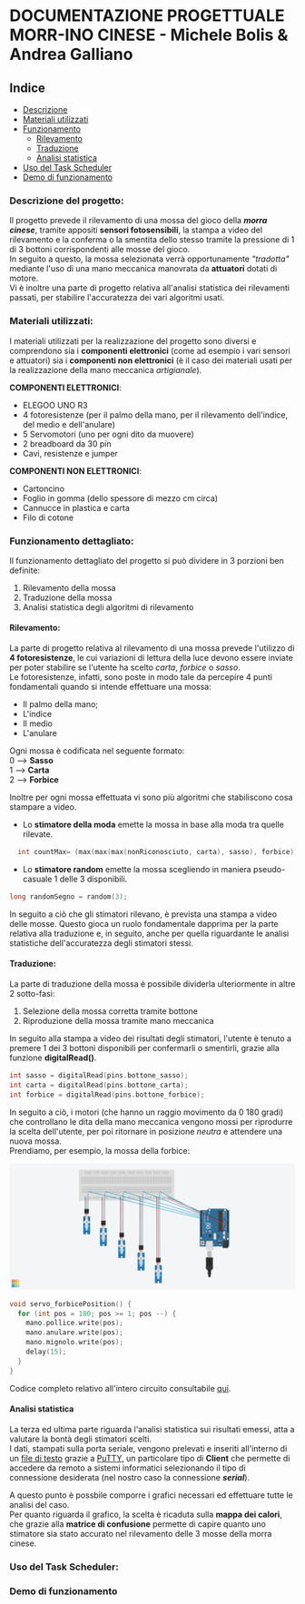 # DOCUMENTAZIONE PROGETTUALE MORR-INO CINESE - Michele Bolis & Andrea Galliano

## Indice
- [Descrizione](#descrizione-del-progetto)
- [Materiali utilizzati](#materiali-utilizzati)
- [Funzionamento](#funzionamento-dettagliato)
    - [Rilevamento](#rilevamento)
    - [Traduzione](#traduzione)
    - [Analisi statistica](#analisi-statistica)
- [Uso del Task Scheduler](#uso-del-task-scheduler)
- [Demo di funzionamento](#demo-di-funzionamento)

### Descrizione del progetto:
Il progetto prevede il rilevamento di una mossa del gioco della __*morra cinese*__, tramite appositi **sensori fotosensibili**, la stampa a video del rilevamento e la conferma o la smentita dello stesso tramite la pressione di 1 di 3 bottoni corrispondenti alle mosse del gioco.  
In seguito a questo, la mossa selezionata verrà opportunamente *"tradotta"* mediante l'uso di una mano meccanica manovrata da **attuatori** dotati di motore.  
Vi è inoltre una parte di progetto relativa all'analisi statistica dei rilevamenti passati, per stabilire l'accuratezza dei vari algoritmi usati.

### Materiali utilizzati:
I materiali utilizzati per la realizzazione del progetto sono diversi e comprendono sia i **componenti elettronici** (come ad esempio i vari sensori e attuatori) sia i **componenti non elettronici** (è il caso dei materiali usati per la realizzazione della mano meccanica *artigianale*).   

**COMPONENTI ELETTRONICI**:
- ELEGOO UNO R3
- 4 fotoresistenze (per il palmo della mano, per il rilevamento dell'indice, del medio e dell'anulare)
- 5 Servomotori (uno per ogni dito da muovere)
- 2 breadboard da 30 pin
- Cavi, resistenze e jumper  

**COMPONENTI NON ELETTRONICI**:
- Cartoncino 
- Foglio in gomma (dello spessore di mezzo cm circa)
- Cannucce in plastica e carta
- Filo di cotone

### Funzionamento dettagliato:
Il funzionamento dettagliato del progetto si può dividere in 3 porzioni ben definite:  
1. Rilevamento della mossa
2. Traduzione della mossa
3. Analisi statistica degli algoritmi di rilevamento

#### Rilevamento:
La parte di progetto relativa al rilevamento di una mossa prevede l'utilizzo di **4 fotoresistenze**, le cui variazioni di lettura della luce devono essere inviate per poter stabilire se l'utente ha scelto *carta*, *forbice* o *sasso*.  
Le fotoresistenze, infatti, sono poste in modo tale da percepire 4 punti fondamentali quando si intende effettuare una mossa:
- Il palmo della mano;
- L'indice
- Il medio
- L'anulare  

Ogni mossa è codificata nel seguente formato:  
0 --> **Sasso**  
1 --> **Carta**  
2 --> **Forbice**  

Inoltre per ogni mossa effettuata vi sono più algoritmi che stabiliscono cosa stampare a video.  
- Lo **stimatore della moda** emette la mossa in base alla moda tra quelle rilevate.
```C++
  int countMax= (max(max(max(nonRiconosciuto, carta), sasso), forbice));
```

- Lo **stimatore random** emette la mossa scegliendo in maniera pseudo-casuale 1 delle 3 disponibili.
```C++
long randomSegno = random(3);
```

In seguito a ciò che gli stimatori rilevano, è prevista una stampa a video delle mosse. Questo gioca un ruolo fondamentale dapprima per la parte relativa alla traduzione e, in seguito, anche per quella riguardante le analisi statistiche dell'accuratezza degli stimatori stessi.

#### Traduzione:
La parte di traduzione della mossa è possibile dividerla ulteriormente in altre 2 sotto-fasi:  
1. Selezione della mossa corretta tramite bottone
2. Riproduzione della mossa tramite mano meccanica  

In seguito alla stampa a video dei risultati degli stimatori, l'utente è tenuto a premere 1 dei 3 bottoni disponibili per confermarli o smentirli, grazie alla funzione **digitalRead()**.

```C++
int sasso = digitalRead(pins.bottone_sasso);
int carta = digitalRead(pins.bottone_carta);
int forbice = digitalRead(pins.bottone_forbice);
```

In seguito a ciò, i motori (che hanno un raggio movimento da 0 180 gradi) che controllano le dita della mano meccanica vengono mossi per riprodurre la scelta dell'utente, per poi ritornare in posizione *neutra* e attendere una nuova mossa.  
Prendiamo, per esempio, la mossa della forbice:

![Schema_collegamento](/documentation/Collegamento_servi.jpeg)

```C++
void servo_forbicePosition() {
  for (int pos = 180; pos >= 1; pos --) {
    mano.pollice.write(pos);
    mano.anulare.write(pos);
    mano.mignolo.write(pos);
    delay(15);
  }
}
```

Codice completo relativo all'intero circuito consultabile [qui](../morr/morr.ino).

#### Analisi statistica
La terza ed ultima parte riguarda l'analisi statistica sui risultati emessi, atta a valutare la bontà degli stimatori scelti.  
I dati, stampati sulla porta seriale, vengono prelevati e inseriti all'interno di un [file di testo](../Statistiche/log.txt) grazie a [PuTTY](https://www.putty.org/), un particolare tipo di **Client** che permette di accedere da remoto a sistemi informatici selezionando il tipo di connessione desiderata (nel nostro caso la connessione __*serial*__).  

A questo punto è possbile comporre i grafici necessari ed effettuare tutte le analisi del caso.  
Per quanto riguarda il grafico, la scelta è ricaduta sulla **mappa dei calori**, che grazie alla **matrice di confusione** permette di capire quanto uno stimatore sia stato accurato nel rilevamento delle 3 mosse della morra cinese.

### Uso del Task Scheduler:


### Demo di funzionamento
